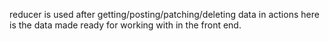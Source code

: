 reducer is used after getting/posting/patching/deleting data in actions
here is the data made ready for working with in the front end.